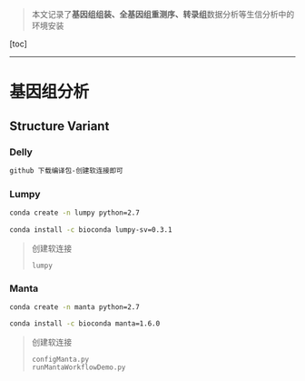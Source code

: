 > 本文记录了**基因组组装、全基因组重测序、转录组**数据分析等生信分析中的环境安装

[toc]

---

# 基因组分析

## Structure Variant

### Delly

```bash
github 下载编译包-创建软连接即可
```

### Lumpy

```bash
conda create -n lumpy python=2.7 
 
conda install -c bioconda lumpy-sv=0.3.1
```

> 创建软连接
> ```
> lumpy
> ```

### Manta

```bash
conda create -n manta python=2.7

conda install -c bioconda manta=1.6.0
```

> 创建软连接
> ```
> configManta.py
> runMantaWorkflowDemo.py
> ```

## 